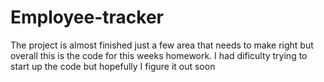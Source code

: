 # Employee-tracker
The project is almost finished just a few area that needs to make right but overall this is the code for this weeks homework. I had dificulty trying to start up the code but hopefully I figure it out soon
